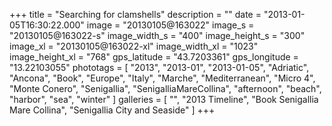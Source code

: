 +++
title = "Searching for clamshells"
description = ""
date = "2013-01-05T16:30:22.000"
image = "20130105@163022"
image_s = "20130105@163022-s"
image_width_s = "400"
image_height_s = "300"
image_xl = "20130105@163022-xl"
image_width_xl = "1023"
image_height_xl = "768"
gps_latitude = "43.7203361"
gps_longitude = "13.22103055"
phototags = [ "2013", "2013-01", "2013-01-05", "Adriatic", "Ancona", "Book", "Europe", "Italy", "Marche", "Mediterranean", "Micro 4", "Monte Conero", "Senigallia", "SenigalliaMareCollina", "afternoon", "beach", "harbor", "sea", "winter" ]
galleries = [ "", "2013 Timeline", "Book Senigallia Mare Collina", "Senigallia City and Seaside" ]
+++
